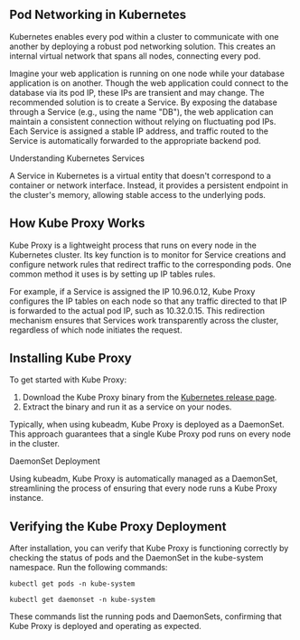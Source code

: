 ## Pod Networking in Kubernetes

Kubernetes enables every pod within a cluster to communicate with one another by deploying a robust pod networking solution. This creates an internal virtual network that spans all nodes, connecting every pod.

Imagine your web application is running on one node while your database application is on another. Though the web application could connect to the database via its pod IP, these IPs are transient and may change. The recommended solution is to create a Service. By exposing the database through a Service (e.g., using the name "DB"), the web application can maintain a consistent connection without relying on fluctuating pod IPs. Each Service is assigned a stable IP address, and traffic routed to the Service is automatically forwarded to the appropriate backend pod.

Understanding Kubernetes Services

A Service in Kubernetes is a virtual entity that doesn't correspond to a container or network interface. Instead, it provides a persistent endpoint in the cluster's memory, allowing stable access to the underlying pods.

## How Kube Proxy Works

Kube Proxy is a lightweight process that runs on every node in the Kubernetes cluster. Its key function is to monitor for Service creations and configure network rules that redirect traffic to the corresponding pods. One common method it uses is by setting up IP tables rules.

For example, if a Service is assigned the IP 10.96.0.12, Kube Proxy configures the IP tables on each node so that any traffic directed to that IP is forwarded to the actual pod IP, such as 10.32.0.15. This redirection mechanism ensures that Services work transparently across the cluster, regardless of which node initiates the request.

## Installing Kube Proxy

To get started with Kube Proxy:

1. Download the Kube Proxy binary from the [Kubernetes release page](https://github.com/kubernetes/kubernetes/releases).
2. Extract the binary and run it as a service on your nodes.

Typically, when using kubeadm, Kube Proxy is deployed as a DaemonSet. This approach guarantees that a single Kube Proxy pod runs on every node in the cluster.

DaemonSet Deployment

Using kubeadm, Kube Proxy is automatically managed as a DaemonSet, streamlining the process of ensuring that every node runs a Kube Proxy instance.

## Verifying the Kube Proxy Deployment

After installation, you can verify that Kube Proxy is functioning correctly by checking the status of pods and the DaemonSet in the kube-system namespace. Run the following commands:

```
kubectl get pods -n kube-system
```

```
kubectl get daemonset -n kube-system
```

These commands list the running pods and DaemonSets, confirming that Kube Proxy is deployed and operating as expected.